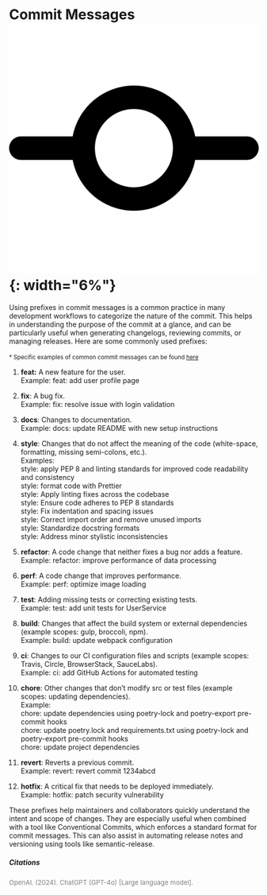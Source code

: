 # Commit Messages ![Commit Messages](../assets/icons/git-commit.svg){: width="6%"} 



Using prefixes in commit messages is a common practice in many development workflows to categorize the nature of the commit. This helps in understanding the purpose of the commit at a glance, and can be particularly useful when generating changelogs, reviewing commits, or managing releases. Here are some commonly used prefixes:

<small>* Specific examples of common commit messages can be found [here](../misc/commit_message_examples.md)</small>

1. **feat:** A new feature for the user.  
Example: feat: add user profile page

2. **fix**: A bug fix.  
Example: fix: resolve issue with login validation  

3. **docs**: Changes to documentation.  
Example: docs: update README with new setup instructions  

4. **style**: Changes that do not affect the meaning of the code (white-space, formatting, missing semi-colons, etc.).  
Examples:  
         style: apply PEP 8 and linting standards for improved code readability and consistency  
         style: format code with Prettier  
         style: Apply linting fixes across the codebase  
         style: Ensure code adheres to PEP 8 standards  
         style: Fix indentation and spacing issues  
         style: Correct import order and remove unused imports  
         style: Standardize docstring formats  
         style: Address minor stylistic inconsistencies  

5. **refactor**: A code change that neither fixes a bug nor adds a feature.  
Example: refactor: improve performance of data processing  

6. **perf**: A code change that improves performance.  
Example: perf: optimize image loading  

7. **test**: Adding missing tests or correcting existing tests.  
Example: test: add unit tests for UserService  

8. **build**: Changes that affect the build system or external dependencies (example scopes: gulp, broccoli, npm).  
Example: build: update webpack configuration  

9. **ci**: Changes to our CI configuration files and scripts (example scopes: Travis, Circle, BrowserStack, SauceLabs).  
Example: ci: add GitHub Actions for automated testing  

10. **chore**: Other changes that don’t modify src or test files (example scopes: updating dependencies).  
Example:  
    chore: update dependencies using poetry-lock and poetry-export pre-commit hooks  
    chore: update poetry.lock and requirements.txt using poetry-lock and poetry-export pre-commit hooks  
    chore: update project dependencies  
    

11. **revert**: Reverts a previous commit.  
Example: revert: revert commit 1234abcd  

12. **hotfix**: A critical fix that needs to be deployed immediately.  
Example: hotfix: patch security vulnerability  

These prefixes help maintainers and collaborators quickly understand the intent and scope of changes. They are especially useful when combined with a tool like Conventional Commits, which enforces a standard format for commit messages. This can also assist in automating release notes and versioning using tools like semantic-release.

##### Citations
<span style="font-size:small; color:grey;">
OpenAI. (2024). ChatGPT (GPT-4o) [Large language model].
</span>

